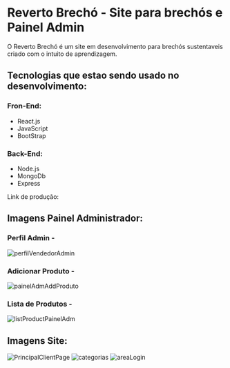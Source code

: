 # Reverto Brechó - Site para brechós e Painel Admin
O Reverto Brechó é um site em desenvolvimento para brechós sustentaveis criado com o intuito de aprendizagem.

## Tecnologias que estao sendo usado no desenvolvimento:

### Fron-End: 
- React.js
- JavaScript
- BootStrap

### Back-End:
- Node.js
- MongoDb
- Express

Link de produção: 

## Imagens Painel Administrador:

### Perfil Admin -
![perfilVendedorAdmin](https://github.com/user-attachments/assets/258ecc18-2af8-47b5-824e-7837c0c69d5b)

### Adicionar Produto -
![painelAdmAddProduto](https://github.com/user-attachments/assets/98f3d4c1-7d4a-450c-9c8d-c9ad83bbe084)

### Lista de Produtos -
![listProductPainelAdm](https://github.com/user-attachments/assets/46afb936-251e-42f4-b0b4-8d857b9acbec)

## Imagens Site:

![PrincipalClientPage](https://github.com/user-attachments/assets/2983e19a-debb-4fbd-a197-7158a2005298)
![categorias](https://github.com/user-attachments/assets/41296e23-76da-4eab-8a59-b8e8782b710f)
![areaLogin](https://github.com/user-attachments/assets/fa5f7c33-72c7-40c5-9586-6b488c8ec9d7)
